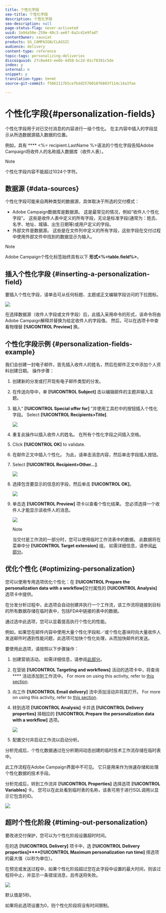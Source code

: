 ```yaml
---
title: 个性化字段
seo-title: 个性化字段
description: 个性化字段
seo-description: null
page-status-flag: never-activated
uuid: 3a94a50e-259e-40c3-ae67-8a2c42e9fad7
contentOwner: sauviat
products: SG_CAMPAIGN/CLASSIC
audience: delivery
content-type: reference
topic-tags: personalizing-deliveries
discoiquuid: 27c8e443-ee6b-4d58-bc2d-81cf8391c5de
index: y
internal: n
snippet: y
translation-type: tm+mt
source-git-commit: f5062117b5cefbdd2570018f6803f114c14a3fae

---
```



# 个性化字段{#personalization-fields}

个性化字段用于对已交付消息的内容进行一级个性化。 在主内容中插入的字段显示从所选数据源插入数据的位置。

例如，具有 **** &lt;%= recipient.LastName %>语法的个性化字段告知Adobe Campaign将收件人的名称插入数据库（收件人表）。

>[!NOTE]
>
>个性化字段内容不能超过1024个字符。

## 数据源 {#data-sources}

个性化字段可能来自两种类型的数据源，具体取决于所选的交付模式：

* Adobe Campaign数据库是数据源。 这是最常见的情况，例如“收件人个性化字段”。 这些是收件人表中定义的所有字段，无论是标准字段(通常为：姓氏、名字、地址、城镇、出生日期等)或用户定义的字段。
* 外部文件是数据源。 这些是在文件列中定义的所有字段，这些字段在交付过程中使用外部文件中找到的数据显示为输入。

>[!NOTE]
>
>Adobe Campaign个性化标签始终具有以下 **形式&lt;%=table.field%>**。

## 插入个性化字段 {#inserting-a-personalization-field}

要插入个性化字段，请单击可从任何标题、主题或正文编辑字段访问的下拉图标。

![](assets/s_ncs_user_add_custom_field.png)

在选择数据源（收件人字段或文件字段）后，此插入采用命令的形式，该命令将由Adobe Campaign解释并替换为给定收件人的字段值。 然后，可以在选项卡中查看物理替 **[!UICONTROL Preview]** 换。

## 个性化字段示例 {#personalization-fields-example}

我们会创建一封电子邮件，首先插入收件人的姓名，然后在邮件正文中添加个人资料创建日期。 操作步骤：

1. 创建新的分发或打开现有电子邮件类型的分发。
1. 在传送向导中，单 **[!UICONTROL Subject]** 击以编辑邮件的主题并输入主题。
1. 输入“ **[!UICONTROL Special offer for]** ”并使用工具栏中的按钮插入个性化字段。 Select **[!UICONTROL Recipients>Title]**.

   ![](assets/s_ncs_user_insert_custom_field.png)

1. 重复此操作以插入收件人的姓名。 在所有个性化字段之间插入空格。
1. Click **[!UICONTROL OK]** to validate.
1. 在邮件正文中插入个性化。 为此，请单击消息内容，然后单击字段插入按钮。
1. Select **[!UICONTROL Recipient>Other...]**.

   ![](assets/s_ncs_user_insert_custom_field_b.png)

1. 选择包含要显示的信息的字段，然后单击 **[!UICONTROL OK]**。

   ![](assets/s_ncs_user_insert_custom_field_c.png)

1. 单击选 **[!UICONTROL Preview]** 项卡以查看个性化结果。 您必须选择一个收件人才能显示该收件人的消息。

   ![](assets/s_ncs_user_insert_custom_field_d.png)

   >[!NOTE]
   >
   >当交付是工作流的一部分时，您可以使用临时工作流表中的数据。 此数据将在菜单中分 **[!UICONTROL Target extension]** 组。 如需详细信息，请参阅[此部分](../../workflow/using/executing-a-workflow.md#target-data)。

## 优化个性化 {#optimizing-personalization}

您可以使用专用选项优化个性化：在 **[!UICONTROL Prepare the personalization data with a workflow]**&#x200B;交付属性的 **[!UICONTROL Analysis]** 选项卡中提供。

在分发分析过程中，此选项会自动创建并执行一个工作流，该工作流将链接到目标的所有数据存储在临时表中，包括FDA中链接的表中的数据。

通过选中此选项，您可以显着提高执行个性化的性能。

例如，如果您在邮件内容中使用大量个性化字段和／或个性化基块时向大量收件人发送邮件时遇到性能问题，此选项可加快个性化处理，从而加快邮件的发送。

要使用此选项，请按照以下步骤操作：

1. 创建营销活动。 如需详细信息，请参阅[此部分](../../campaign/using/setting-up-marketing-campaigns.md#creating-a-campaign)。
1. 在营销 **[!UICONTROL Targeting and workflows]** 活动的选项卡中，将查询 **** 活动添加到工作流中。 For more on using this activity, refer to [this section](../../workflow/using/query.md).
1. 向工作 **[!UICONTROL Email delivery]** 流中添加活动并将其打开。 For more on using this activity, refer to [this section](../../workflow/using/delivery.md).
1. 转到选项 **[!UICONTROL Analysis]** 卡并选 **[!UICONTROL Delivery properties]** 择相应的 **[!UICONTROL Prepare the personalization data with a workflow]** 选项。

   ![](assets/perso_optimization.png)

1. 配置交付并启动工作流以启动分析。

分析完成后，个性化数据通过在分析期间动态创建的临时技术工作流存储在临时表中。

此工作流程在Adobe Campaign界面中不可见。 它只是用来作为快速存储和处理个性化数据的技术手段。

分析完成后，转到工作流并 **[!UICONTROL Properties]** 选择选项 **[!UICONTROL Variables]** 卡。 您可以在此处看到临时表的名称，该表可用于进行SQL调用以显示它包含的ID。

![](assets/perso_optimization_temp_table.png)

## 超时个性化阶段 {#timing-out-personalization}

要改进交付保护，您可以为个性化阶段设置超时时间。

在的选 **[!UICONTROL Delivery]** 项卡中，选 **[!UICONTROL Delivery properties]****[!UICONTROL Maximum personalization run time]** 择选项的最大值（以秒为单位）。

在预览或发送过程中，如果个性化阶段超过您在此字段中设置的最大时间，则该过程将中止，并显示一条错误消息，且传送将失败。

![](assets/perso_time-out.png)

默认值是5秒。

如果将此选项设置为0，则个性化阶段将没有时间限制。